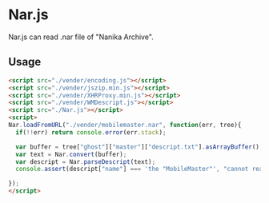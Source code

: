 Nar.js
======================
  Nar.js can read .nar file of "Nanika Archive".


Usage
--------

```html
<script src="./vender/encoding.js"></script>
<script src="./vender/jszip.min.js"></script>
<script src="./vender/XHRProxy.min.js"></script>
<script src="./vender/WMDescript.js"></script>
<script src="./Nar.js"></script>
<script>
Nar.loadFromURL("./vender/mobilemaster.nar", function(err, tree){
  if(!!err) return console.error(err.stack);

  var buffer = tree["ghost"]["master"]["descript.txt"].asArrayBuffer();
  var text = Nar.convert(buffer);
  var descript = Nar.parseDescript(text);
  console.assert(descript["name"] === 'the "MobileMaster"', "cannot read descript.txt");

});
</script>
```
